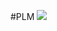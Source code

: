 #PLM
![](https://github.com/<Kalamansanai>/<plm-ssp>/actions/workflows/<dotnet.yml>/badge.svg?branch=dev)

